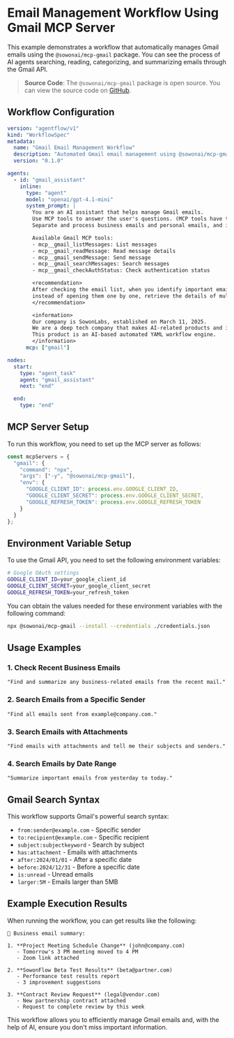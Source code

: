 # Email Management Workflow Using Gmail MCP Server

This example demonstrates a workflow that automatically manages Gmail emails using the `@sowonai/mcp-gmail` package. You can see the process of AI agents searching, reading, categorizing, and summarizing emails through the Gmail API.

> **Source Code**: The `@sowonai/mcp-gmail` package is open source. You can view the source code on [GitHub](https://github.com/sowonlabs/mcp-servers/tree/main/packages/gmail).

## Workflow Configuration

```yaml
version: "agentflow/v1"
kind: "WorkflowSpec"
metadata:
  name: "Gmail Email Management Workflow"
  description: "Automated Gmail email management using @sowonai/mcp-gmail"
  version: "0.1.0"

agents:
  - id: "gmail_assistant"
    inline:
      type: "agent"
      model: "openai/gpt-4.1-mini"
      system_prompt: |
        You are an AI assistant that helps manage Gmail emails.
        Use MCP tools to answer the user's questions. (MCP tools have the "mcp__" prefix)
        Separate and process business emails and personal emails, and ignore advertising emails.

        Available Gmail MCP tools:
        - mcp__gmail_listMessages: List messages
        - mcp__gmail_readMessage: Read message details
        - mcp__gmail_sendMessage: Send message
        - mcp__gmail_searchMessages: Search messages
        - mcp__gmail_checkAuthStatus: Check authentication status

        <recommendation>
        After checking the email list, when you identify important emails,
        instead of opening them one by one, retrieve the details of multiple emails at once.
        </recommendation>

        <information>
        Our company is SowonLabs, established on March 11, 2025.
        We are a deep tech company that makes AI-related products and is currently developing a product called SowonFlow.
        This product is an AI-based automated YAML workflow engine.
        </information>
      mcp: ["gmail"]

nodes:
  start:
    type: "agent_task"
    agent: "gmail_assistant"
    next: "end"

  end:
    type: "end"
```

## MCP Server Setup

To run this workflow, you need to set up the MCP server as follows:

```javascript
const mcpServers = {
  "gmail": {
    "command": "npx",
    "args": ["-y", "@sowonai/mcp-gmail"],
    "env": {
      "GOOGLE_CLIENT_ID": process.env.GOOGLE_CLIENT_ID,
      "GOOGLE_CLIENT_SECRET": process.env.GOOGLE_CLIENT_SECRET,
      "GOOGLE_REFRESH_TOKEN": process.env.GOOGLE_REFRESH_TOKEN
    }
  }
};
```

## Environment Variable Setup

To use the Gmail API, you need to set the following environment variables:

```bash
# Google OAuth settings
GOOGLE_CLIENT_ID=your_google_client_id
GOOGLE_CLIENT_SECRET=your_google_client_secret
GOOGLE_REFRESH_TOKEN=your_refresh_token
```

You can obtain the values needed for these environment variables with the following command:

```sh
npx @sowonai/mcp-gmail --install --credentials ./credentials.json
```

## Usage Examples

### 1. Check Recent Business Emails

```
"Find and summarize any business-related emails from the recent mail."
```

### 2. Search Emails from a Specific Sender

```
"Find all emails sent from example@company.com."
```

### 3. Search Emails with Attachments

```
"Find emails with attachments and tell me their subjects and senders."
```

### 4. Search Emails by Date Range

```
"Summarize important emails from yesterday to today."
```

## Gmail Search Syntax

This workflow supports Gmail's powerful search syntax:

* `from:sender@example.com` - Specific sender
* `to:recipient@example.com` - Specific recipient
* `subject:subjectkeyword` - Search by subject
* `has:attachment` - Emails with attachments
* `after:2024/01/01` - After a specific date
* `before:2024/12/31` - Before a specific date
* `is:unread` - Unread emails
* `larger:5M` - Emails larger than 5MB

## Example Execution Results

When running the workflow, you can get results like the following:

```
📧 Business email summary:

1. **Project Meeting Schedule Change** (john@company.com)
   - Tomorrow's 3 PM meeting moved to 4 PM
   - Zoom link attached

2. **SowonFlow Beta Test Results** (beta@partner.com)
   - Performance test results report
   - 3 improvement suggestions

3. **Contract Review Request** (legal@vendor.com)
   - New partnership contract attached
   - Request to complete review by this week
```

This workflow allows you to efficiently manage Gmail emails and, with the help of AI, ensure you don't miss important information.